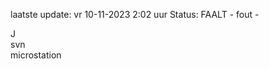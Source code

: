 laatste update: 
vr 10-11-2023  2:02   uur 
Status: FAALT - fout - 
<div class="service R">J</div><div class="service R">svn</div><div class="service Y">microstation</div>